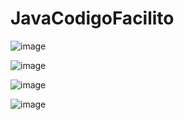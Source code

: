 # JavaCodigoFacilito

![image](https://github.com/user-attachments/assets/0a1fbff7-955b-4644-a199-548ced4704a9)

![image](https://github.com/user-attachments/assets/c770a44b-a588-441d-942e-fd94857bcd0d)

![image](https://github.com/user-attachments/assets/04790adf-45e4-48d6-90f6-e3e754558bc1)

![image](https://github.com/user-attachments/assets/e694b700-35d9-4c9a-8b0a-ce74aa94f9cb)

